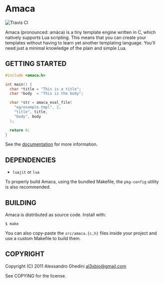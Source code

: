 Amaca
=====

![Travis CI](https://secure.travis-ci.org/AlexBio/Amaca.png)

Amaca (pronounced: amàca) is a tiny template engine written in C, which natively
supports Lua scripting. This means that you can create your templates without
having to learn yet another templating language. You'll need just a minimal
knowledge of the plain and simple Lua.

## GETTING STARTED

~~~~ c
#include <amaca.h>

int main() {
  char *title = "This is a title";
  char *body  = "This is the body";

  char *str = amaca_eval_file(
    "eg/example.tmpl", 2,
    "title", title,
    "body", body
  );

  return 0;
}
~~~~

See the [documentation](http://alexbio.github.com/Amaca) for more information.

## DEPENDENCIES

 * `luajit` or `lua`

To properly build Amaca, using the bundled Makefile, the `pkg-config` utility is
also recommended.

## BUILDING

Amaca is distributed as source code. Install with:

~~~~
$ make
~~~~

You can also copy-paste the `src/amaca.{c,h}` files inside your project and use
a custom Makefile to build them.

## COPYRIGHT

Copyright (C) 2011 Alessandro Ghedini <al3xbio@gmail.com>

See COPYING for the license.
